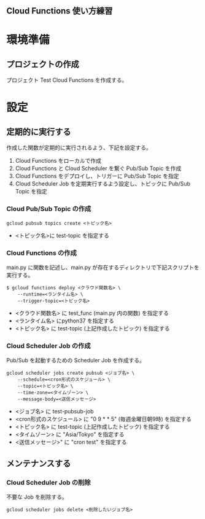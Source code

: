 Cloud Functions 使い方練習
--

# 環境準備
## プロジェクトの作成
プロジェクト Test Cloud Functions を作成する。

# 設定
## 定期的に実行する
作成した関数が定期的に実行されるよう、下記を設定する。
1. Cloud Functions をローカルで作成
1. Cloud Functions と Cloud Scheduler を繋ぐ Pub/Sub Topic を作成
1. Cloud Functions をデプロイし、トリガーに Pub/Sub Topic を指定
1. Cloud Scheduler Job を定期実行するよう設定し、トピックに Pub/Sub Topic を指定

### Cloud Pub/Sub Topic の作成
```shell script
gcloud pubsub topics create <トピック名>
```
- <トピック名>に test-topic を指定する


### Cloud Functions の作成
main.py に関数を記述し、main.py が存在するディレクトリで下記スクリプトを実行する。
```shell script
$ gcloud functions deploy <クラウド関数名> \
    --runtime=<ランタイム名> \
    --trigger-topic=<トピック名>
```
- <クラウド関数名> に test_func (main.py 内の関数) を指定する
- <ランタイム名> にpython37 を指定する
- <トピック名> に test-topic (上記作成したトピック) を指定する


### Cloud Scheduler Job の作成
Pub/Sub を起動するための Scheduler Job を作成する。
```shell script
gcloud scheduler jobs create pubsub <ジョブ名> \
    --schedule=<cron形式のスケジュール> \
    --topic=<トピック名> \
    --time-zone=<タイムゾーン> \
    --message-body=<送信メッセージ>
```
- <ジョブ名> に test-pubsub-job 
- <cron形式のスケジュール> に "0 9 * * 5" (毎週金曜日朝9時) を指定する
- <トピック名> に test-topic (上記作成したトピック) を指定する
- <タイムゾーン> に "Asia/Tokyo" を指定する
- <送信メッセージ>" に "cron test" を指定する


## メンテナンスする
### Cloud Scheduler Job の削除
不要な Job を削除する。
```shell script
gcloud scheduler jobs delete <削除したいジョブ名>
```
